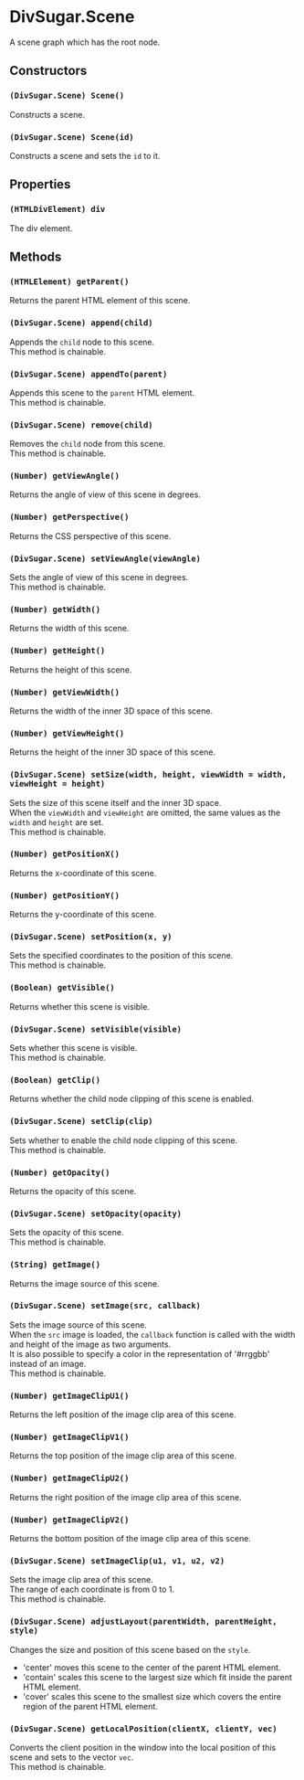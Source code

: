 DivSugar.Scene
==============

A scene graph which has the root node.

Constructors
------------

### `(DivSugar.Scene) Scene()`
Constructs a scene.

### `(DivSugar.Scene) Scene(id)`
Constructs a scene and sets the `id` to it.

Properties
----------

### `(HTMLDivElement) div`
The div element.

Methods
-------

### `(HTMLElement) getParent()`
Returns the parent HTML element of this scene.

### `(DivSugar.Scene) append(child)`
Appends the `child` node to this scene.  
This method is chainable.

### `(DivSugar.Scene) appendTo(parent)`
Appends this scene to the `parent` HTML element.  
This method is chainable.

### `(DivSugar.Scene) remove(child)`
Removes the `child` node from this scene.  
This method is chainable.

### `(Number) getViewAngle()`
Returns the angle of view of this scene in degrees.

### `(Number) getPerspective()`
Returns the CSS perspective of this scene.

### `(DivSugar.Scene) setViewAngle(viewAngle)`
Sets the angle of view of this scene in degrees.  
This method is chainable.

### `(Number) getWidth()`
Returns the width of this scene.

### `(Number) getHeight()`
Returns the height of this scene.

### `(Number) getViewWidth()`
Returns the width of the inner 3D space of this scene.

### `(Number) getViewHeight()`
Returns the height of the inner 3D space of this scene.

### `(DivSugar.Scene) setSize(width, height, viewWidth = width, viewHeight = height)`
Sets the size of this scene itself and the inner 3D space.  
When the `viewWidth` and `viewHeight` are omitted, the same values as the `width` and `height` are set.  
This method is chainable.

### `(Number) getPositionX()`
Returns the x-coordinate of this scene.

### `(Number) getPositionY()`
Returns the y-coordinate of this scene.

### `(DivSugar.Scene) setPosition(x, y)`
Sets the specified coordinates to the position of this scene.  
This method is chainable.

### `(Boolean) getVisible()`
Returns whether this scene is visible.

### `(DivSugar.Scene) setVisible(visible)`
Sets whether this scene is visible.  
This method is chainable.

### `(Boolean) getClip()`
Returns whether the child node clipping of this scene is enabled.

### `(DivSugar.Scene) setClip(clip)`
Sets whether to enable the child node clipping of this scene.  
This method is chainable.

### `(Number) getOpacity()`
Returns the opacity of this scene.

### `(DivSugar.Scene) setOpacity(opacity)`
Sets the opacity of this scene.  
This method is chainable.

### `(String) getImage()`
Returns the image source of this scene.

### `(DivSugar.Scene) setImage(src, callback)`
Sets the image source of this scene.  
When the `src` image is loaded, the `callback` function is called with the width and height of the image as two arguments.  
It is also possible to specify a color in the representation of '#rrggbb' instead of an image.  
This method is chainable.

### `(Number) getImageClipU1()`
Returns the left position of the image clip area of this scene.

### `(Number) getImageClipV1()`
Returns the top position of the image clip area of this scene.

### `(Number) getImageClipU2()`
Returns the right position of the image clip area of this scene.

### `(Number) getImageClipV2()`
Returns the bottom position of the image clip area of this scene.

### `(DivSugar.Scene) setImageClip(u1, v1, u2, v2)`
Sets the image clip area of this scene.  
The range of each coordinate is from 0 to 1.  
This method is chainable.

### `(DivSugar.Scene) adjustLayout(parentWidth, parentHeight, style)`
Changes the size and position of this scene based on the `style`.  
- 'center' moves this scene to the center of the parent HTML element.
- 'contain' scales this scene to the largest size which fit inside the parent HTML element.
- 'cover' scales this scene to the smallest size which covers the entire region of the parent HTML element.

### `(DivSugar.Scene) getLocalPosition(clientX, clientY, vec)`
Converts the client position in the window into the local position of this scene and sets to the vector `vec`.  
This method is chainable.
